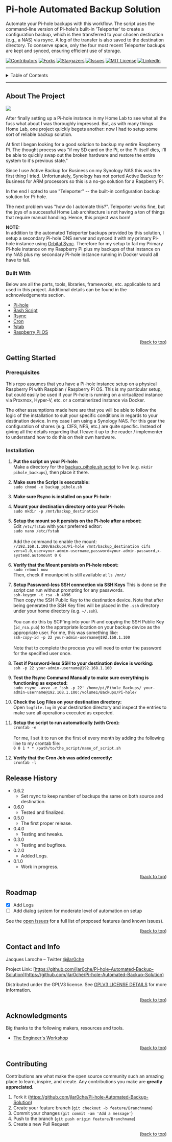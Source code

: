 # Pi-hole Automated Backup Solution
Automate your Pi-hole backups with this workflow. The script uses the command-line version of Pi-hole's built-in 'Teleporter' to create a configuration backup, which is then transferred to your chosen destination (e.g., a NAS) via rsync. A log of the transfer is also saved to the destination directory. To conserve space, only the four most recent Teleporter backups are kept and synced, ensuring efficient use of storage.

[![Contributors][contributors-shield]][contributors-url]
[![Forks][forks-shield]][forks-url]
[![Stargazers][stars-shield]][stars-url]
[![Issues][issues-shield]][issues-url]
[![MIT License][license-shield]][license-url]
[![LinkedIn][linkedin-shield]][linkedin-url]

---
<!-- TABLE OF CONTENTS -->
<details>
  <summary>Table of Contents</summary>
  <ol>
    <li>
      <a href="#about-the-project">About The Project</a>
      <ul>
        <li><a href="#built-with">Built With</a></li>
      </ul>
    </li>
    <li>
      <a href="#getting-started">Getting Started</a>
      <ul>
        <li><a href="#prerequisites">Prerequisites</a></li>
        <li><a href="#installation">Installation</a></li>
      </ul>
    </li>
    <li><a href="#release-history">Release History</a></li>
    <li><a href="#roadmap">Roadmap</a></li>
    <li><a href="#contact-and-info">Contact and Info</a></li>
    <li><a href="#acknowledgments">Acknowledgements</a></li>
    <li><a href="#contributing">Contributing</a></li>
  </ol>
</details>

---

<!-- ABOUT THE PROJECT -->
## About The Project

<img src="https://github.com/jlar0che/Pi-hole-Automated-Backup-Solution/blob/main/README-files/Pi-Hole_Header_Image.png?raw=true">


After finally setting up a Pi-hole instance in my Home Lab to see what all the fuss what about I was thoroughly impressed. But, as with many things Home Lab, one project quickly begets another: now I had to setup some sort of reliable backup solution.  
  
At first I began looking for a good solution to backup my entire Raspberry Pi. The thought process was "if my SD card on the Pi, or the Pi itself dies, I'll be able to quickly swap out the broken hardware and restore the entire system to it's previous state."  
  
Since I use Active Backup for Business on my Synology NAS this was the first thing I tried. Unfortunately, Synology has not ported Active Backup for Business for ARM processors so this is a no-go solution for a Raspberry Pi.

In the end I opted to use "Teleporter" -- the built-in configuration backup solution for Pi-hole.

The next problem was "how do I automate this?". Teleporter works fine, but the joys of a successful Home Lab architecture is not having a ton of things that require manual handling. Hence, this project was born!

**NOTE:**  
In addition to the automated Teleporter backups provided by this solution, I setup a secondary Pi-hole DNS server and synced it with my primary Pi-hole instance using [Orbital Sync](https://github.com/mattwebbio/orbital-sync). Therefore for my setup to fail my Primary Pi-hole instance on my Raspberry Pi plus my backups of that instance on my NAS plus my secondary Pi-hole instance running in Docker would all have to fail.  


### Built With

Below are all the parts, tools, libraries, frameworks, etc. applicable to and used in this project. Additional details can be found in the acknowledgements section.

* [Pi-hole](https://https://pi-hole.net/)
* [Bash Script](https://www.freecodecamp.org/news/shell-scripting-crash-course-how-to-write-bash-scripts-in-linux/)
* [Rsync](https://linuxize.com/post/how-to-use-rsync-for-local-and-remote-data-transfer-and-synchronization/)
* [Cron](https://crontab.guru/)
* [fstab](https://linuxconfig.org/how-fstab-works-introduction-to-the-etc-fstab-file-on-linux)
* [Raspberry Pi OS](https://www.raspberrypi.com/software/)



<p align="right">(<a href="#top">back to top</a>)</p>

<!-- GETTING STARTED -->
## Getting Started

### Prerequisites

This repo assumes that you have a Pi-hole instance setup on a physical Raspberry Pi with Raspbian / Raspberry Pi OS. This is my particular setup, but could easily be used if your Pi-hole is running on a virtualized instance via Proxmox, Hyper-V, etc. or a containerized instance via Docker.   
  
The other assumptions made here are that you will be able to follow the logic of the installation to suit your specific conditions in regards to your destination device. In my case I am using a Synology NAS. For this gear the configuration of shares (e.g. CIFS, NFS, etc.) are quite specific. Instead of giving all the details regarding that I leave it up to the reader / implementer to understand how to do this on their own hardware.

### Installation

1. **Put the script on your Pi-hole:** <br>
Make a directory for the [backup_pihole.sh script](https://github.com/jlar0che/Pi-hole-Automated-Backup-Solution/blob/main/backup_pihole.sh) to live (e.g. `mkdir pihole_backups`), then place it there.


2. **Make sure the Script is executable:** <br>
`sudo chmod -x backup_pihole.sh`

3. **Make sure Rsync is installed on your Pi-hole:** <br>

4. **Mount your destination directory onto your Pi-hole:** <br>
`sudo mkdir -p /mnt/backup_destination`

5. **Setup the mount so it persists on the Pi-hole after a reboot:** <br>
Edit `/etc/fstab` with your preferred editor:<br>
`sudo nano /etc/fstab` <br><br>
Add the command to enable the mount:<br>
`//192.168.1.100/Backups/Pi-hole /mnt/backup_destination cifs vers=1.0,user=your-admin-username,password=your-admin-password,x-systemd.automount 0 0`

6. **Verify that the Mount persists on Pi-hole reboot:** <br>
`sudo reboot now` <br>
Then, check if mountpoint is still available at `ls /mnt/`
7. **Setup Password-less SSH connection via SSH Keys**
This is done so the script can run without prompting for any passwords. <br>
`ssh-keygen -t rsa -b 4096` <br>
Then copy the SSH Public Key to the destination device. Note that after being generated the SSH Key files will be placed in the `.ssh` directory under your home directory (e.g. `~/.ssh`). <br><br>
You can do this by SCP'ing into your Pi and copying the SSH Public Key (`id_rsa.pub`) to the appropriate location on your backup device as the appropriate user. For me, this was something like:<br>
`ssh-copy-id -p 22 your-admin-username@192.168.1.100`<br><br>
Note that to complete the process you will need to enter the password for the specified user once.

8. **Test if Password-less SSH to your destination device is working:** <br>
`ssh -p 22 your-admin-username@192.168.1.100`

9. **Test the Rsync Command Manually to make sure everything is functioning as expected:**<br>
`sudo rsync -avvv -e 'ssh -p 22' /home/pi/Pihole_Backups/ your-admin-username@192.168.1.100:/volume1/Backups/Pi-hole/`

10. **Check the Log Files on your destination directory:**<br>
Open `logfile.log` in your destination directory and inspect the entries to make sure all operations executed as expected.
11. **Setup the script to run automatically (with Cron):**  
`crontab -e`<br><br>
For me, I set it to run on the first of every month by adding the following line to my crontab file:<br> 
`0 0 1 * * /path/to/the_script/name_of_script.sh`
12. **Verify that the Cron Job was added correctly:**<br>
`crontab -l`


## Release History

* 0.6.2
    * Set rsync to keep number of backups the same on both source and destination.
* 0.6.0
    * Tested and finalized.
* 0.5.0
    * The first proper release.
* 0.4.0
    * Testing and tweaks.
* 0.3.0
    * Testing and bugfixes.
* 0.2.0
    * Added Logs.
* 0.1.0
    * Work in progress.

<p align="right">(<a href="#top">back to top</a>)</p>

<!-- ROADMAP -->
## Roadmap

- [x] Add Logs
- [ ] Add dialog system for moderate level of automation on setup

See the [open issues](https://github.com/jlar0che/Pi-hole-Automated-Backup-Solution/issues) for a full list of proposed features (and known issues).

<p align="right">(<a href="#top">back to top</a>)</p>

## Contact and Info

Jacques Laroche – Twitter [@jlar0che](https://twitter.com/jlar0che)

Project Link: [https://github.com/jlar0che/Pi-hole-Automated-Backup-Solution](https://github.com/jlar0che/Pi-hole-Automated-Backup-Solution)

Distributed under the GPLV3 license. See [GPLV3 LICENSE DETAILS](https://choosealicense.com/licenses/gpl-3.0/) for more information.


<p align="right">(<a href="#top">back to top</a>)</p>

<!-- ACKNOWLEDGMENTS -->
## Acknowledgments

Big thanks to the following makers, resources and tools. 

* [The Engineer's Workshop](https://engineerworkshop.com/blog/avoid-disaster-how-to-securely-backup-your-pihole-configuration-and-keep-your-network-running-smoothly/)


<p align="right">(<a href="#top">back to top</a>)</p>

## Contributing

Contributions are what make the open source community such an amazing place to learn, inspire, and create. Any contributions you make are **greatly appreciated**.

1. Fork it (<https://github.com/jlar0che/Pi-hole-Automated-Backup-Solution>)
2. Create your feature branch (`git checkout -b feature/Branchname`)
3. Commit your changes (`git commit -am 'Add a message'`)
4. Push to the branch (`git push origin feature/Branchname`)
5. Create a new Pull Request

<p align="right">(<a href="#top">back to top</a>)</p>

<!-- MARKDOWN LINKS & IMAGES -->
<!-- https://www.markdownguide.org/basic-syntax/#reference-style-links -->
<!-- ----------------------------------------------------------------- -->

<!-- BADGES SECTION -->
[contributors-shield]: https://img.shields.io/github/contributors/jlar0che/Pi-hole-Automated-Backup-Solution?style=for-the-badge
[contributors-url]: https://github.com/jlar0che/Pi-hole-Automated-Backup-Solution/contributors

[forks-shield]: https://img.shields.io/github/forks/jlar0che/Pi-hole-Automated-Backup-Solution?style=for-the-badge
[forks-url]: https://github.com/jlar0che/Pi-hole-Automated-Backup-Solution/network/members

[stars-shield]: https://img.shields.io/github/stars/jlar0che/Pi-hole-Automated-Backup-Solution?style=for-the-badge
[stars-url]: https://github.com/jlar0che/Pi-hole-Automated-Backup-Solution/stargazers

[issues-shield]: https://img.shields.io/github/issues/jlar0che/Pi-hole-Automated-Backup-Solution?style=for-the-badge
[issues-url]: https://github.com/jlar0che/Pi-hole-Automated-Backup-Solution/issues

[license-shield]: https://img.shields.io/github/license/jlar0che/Pi-hole-Automated-Backup-Solution?style=for-the-badge
[license-url]: https://github.com/jlar0che/Pi-hole-Automated-Backup-Solution/blob/main/LICENSE

[linkedin-shield]: https://img.shields.io/badge/-LinkedIn-black.svg?style=for-the-badge&logo=linkedin&colorB=555
[linkedin-url]: https://www.linkedin.com/in/jacques-laroche-07032b174/

<!-- SCREENSHOT below "About The Project" -->
[product-screenshot]: https://i.ibb.co/cLWVJ4Q/NodeMCU.jpg

<!-- WIKI LINK in "Usage Example" -->
[wiki]: https://github.com/yourname/yourproject/wiki
